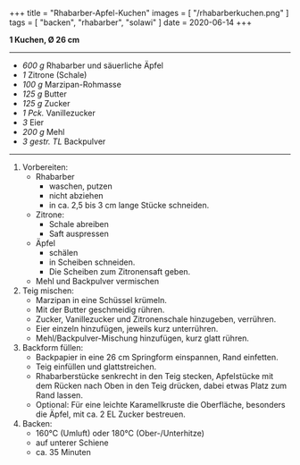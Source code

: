 +++
title = "Rhabarber-Apfel-Kuchen"
images = [ "/rhabarberkuchen.png" ]
tags = [ "backen", "rhabarber", "solawi" ]
date = 2020-06-14
+++

**1 Kuchen, Ø 26 cm**

---

- *600 g* Rhabarber und säuerliche Äpfel
- *1* Zitrone (Schale)
- *100 g* Marzipan-Rohmasse
- *125 g* Butter
- *125 g* Zucker
- *1 Pck.* Vanillezucker
- *3* Eier
- *200 g* Mehl
- *3 gestr. TL* Backpulver

---

1. Vorbereiten:
   - Rhabarber
     - waschen, putzen
     - nicht abziehen
     - in ca. 2,5 bis 3 cm lange Stücke schneiden.
   - Zitrone:
     - Schale abreiben
     - Saft auspressen
   - Äpfel
     - schälen
     - in Scheiben schneiden.
     - Die Scheiben zum Zitronensaft geben.
   - Mehl und Backpulver vermischen
2. Teig mischen:
   - Marzipan in eine Schüssel krümeln.
   - Mit der Butter geschmeidig rühren.
   - Zucker, Vanillezucker und Zitronenschale hinzugeben, verrühren.
   - Eier einzeln hinzufügen, jeweils kurz unterrühren.
   - Mehl/Backpulver-Mischung hinzufügen, kurz glatt rühren.
3. Backform füllen:
   - Backpapier in eine 26 cm Springform einspannen, Rand einfetten.
   - Teig einfüllen und glattstreichen.
   - Rhabarberstücke senkrecht in den Teig stecken,
     Apfelstücke mit dem Rücken nach Oben in den Teig drücken,
     dabei etwas Platz zum Rand lassen.
   - Optional: Für eine leichte Karamellkruste die Oberfläche, besonders die Äpfel, mit ca. 2 EL Zucker bestreuen.
4. Backen:
   * 160°C (Umluft) oder 180°C (Ober-/Unterhitze)
   * auf unterer Schiene
   * ca. 35 Minuten
